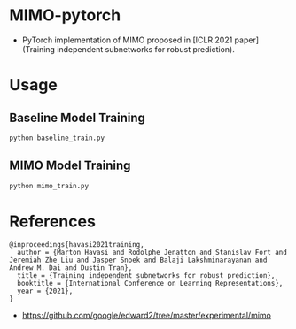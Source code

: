 # MIMO-pytorch

* PyTorch implementation of MIMO proposed in [ICLR 2021 paper](Training independent subnetworks for robust prediction).

# Usage

## Baseline Model Training

``` sh
python baseline_train.py
```

## MIMO Model Training

``` sh
python mimo_train.py
```

# References

``` plain
@inproceedings{havasi2021training,
  author = {Marton Havasi and Rodolphe Jenatton and Stanislav Fort and Jeremiah Zhe Liu and Jasper Snoek and Balaji Lakshminarayanan and Andrew M. Dai and Dustin Tran},
  title = {Training independent subnetworks for robust prediction},
  booktitle = {International Conference on Learning Representations},
  year = {2021},
}
```

* https://github.com/google/edward2/tree/master/experimental/mimo
